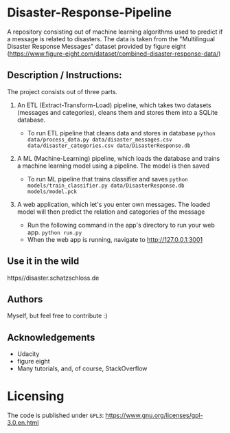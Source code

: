 # Disaster-Response-Pipeline
A repository consisting out of machine learning algorithms used to predict if a message is related to disasters.
The data is taken from the "Multilingual Disaster Response Messages" dataset provided by figure eight (https://www.figure-eight.com/dataset/combined-disaster-response-data/)

## Description / Instructions:
The project consists out of three parts.
1. An ETL (Extract-Transform-Load) pipeline, which takes two datasets (messages and categories), cleans them and stores them into a SQLite database.

    - To run ETL pipeline that cleans data and stores in database
        `python data/process_data.py data/disaster_messages.csv data/disaster_categories.csv data/DisasterResponse.db`

2. A ML (Machine-Learning) pipeline, which loads the database and trains a machine learning model using a pipeline. The model is then saved

    - To run ML pipeline that trains classifier and saves
        `python models/train_classifier.py data/DisasterResponse.db models/model.pck`

3. A web application, which let's you enter own messages. The loaded model will then predict the relation and categories of the message

    - Run the following command in the app's directory to run your web app.
        `python run.py`
    - When the web app is running, navigate to http://127.0.0.1:3001

## Use it in the wild
https//disaster.schatzschloss.de

## Authors
Myself, but feel free to contribute :)

## Acknowledgements
* Udacity
* figure eight
* Many tutorials, and, of course, StackOverflow

# Licensing
The code is published under `GPL3`: https://www.gnu.org/licenses/gpl-3.0.en.html